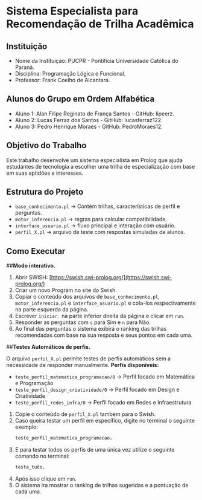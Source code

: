 # Sistema Especialista para Recomendação de Trilha Acadêmica

## Instituição 
- Nome da Instituição: PUCPR - Pontifícia Universidade Católica do Paraná.
- Disciplina: Programação Lógica e Funcional.
- Professor: Frank Coelho de Alcantara.

## Alunos do Grupo em Ordem Alfabética
- Aluno 1: Alan Filipe Reginato de França Santos - GitHub: lipeerz.
- Aluno 2: Lucas Ferraz dos Santos - GitHub: lucasferraz122.
- Aluno 3: Pedro Henrique Moraes - GitHub: PedroMoraes12.

## Objetivo do Trabalho

Este trabalho desenvolve um sistema especialista em Prolog que ajuda estudantes de tecnologia a escolher uma trilha de especialização com base em suas aptidões e interesses.

## Estrutura do Projeto
- `base_conhecimento.pl` → Contém trilhas, características de perfil e perguntas.
- `motor_inferencia.pl` → regras para calcular compatibilidade.
- `interface_usuario.pl` → fluxo principal e interação com usuário.
- `perfil_X.pl` → arquivo de teste com respostas simuladas de alunos.

## Como Executar
##**Modo interativo.**
   
  1. Abrir SWISH: [https://swish.swi-prolog.org/](https://swish.swi-prolog.org/)
  2. Criar um novo Program no site do Swish.
  3. Copiar o conteúdo dos arquivos de `base_conhecimento.pl`, `motor_inferencia.pl` e `interface_usuario.pl` e cola-los respectivamente na parte esquerda da página.
  4. Escrever `iniciar.` na parte inferior direita da página e clicar em `run`.
  5. Responder as perguntas com `s` para Sim e `n` para Não.
  6. Ao final das perguntas o sistema exibirá o ranking das trilhas recomendadas com base na sua resposta e seus pontos em cada uma.
     
##**Testes Automáticos de perfis.**
   
O arquivo `perfil_X.pl` permite testes de perfis automáticos sem a necessidade de responder manualmente.
**Perfis disponíveis:**
   - `teste_perfil_matematica_programacao/0` → Perfil focado em Matemática e Programação
   - `teste_perfil_design_criatividade/0` → Perfil focado em Design e Criatividade
   - `teste_perfil_redes_infra/0` → Perfil focado em Redes e Infraestrutura

1. Copie o conteúdo de `perfil_X.pl` tambem para o Swish.
2. Caso queira testar um perfil em específico, digite no terminal o seguinte exemplo:
   ```prolog
   teste_perfil_matematica_programacao.
3. E para testar todos os perfis de uma única vez utilize o seguinte comando no terminal:
   ```prolog
   testa_tudo.
4. Após isso clique em `run`.
5. O sistema ira mostrar o ranking de trilhas sugeridas e a pontuação de cada uma.
